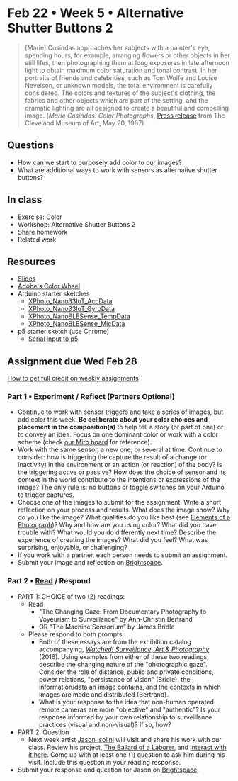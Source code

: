# Feb 22 • Week 5 • Alternative Shutter Buttons 2

> [Marie] Cosindas approaches her subjects with a painter's eye, spending hours, for example, arranging flowers or other objects in her still lifes, then photographing them at long exposures in late afternoon light to obtain maximum color saturation and tonal contrast. In her portraits of friends and celebrities, such as Tom Wolfe and Louise Nevelson, or unknown models, the total environment is carefully considered. The colors and textures of the
subject's clothing, the fabrics and other objects which are part of the setting,
and the dramatic lighting are all designed to create a beautiful and compelling
image. (*Marie Cosindas: Color Photographs*, [Press
release](https://archive.org/details/cmapr3466/) from The Cleveland Museum of
Art, May 20, 1987)

## Questions

- How can we start to purposely add color to our images?
- What are additional ways to work with sensors as alternative shutter buttons?

## In class

- Exercise: Color
- Workshop: Alternative Shutter Buttons 2
- Share homework
- Related work

## Resources

- [Slides](https://drive.google.com/drive/folders/1qIvZPNF94dAizOjOpymky5bexo8bdELj?usp=drive_link)
- [Adobe's Color Wheel](https://color.adobe.com/create/color-wheel)
- Arduino starter sketches
  - [XPhoto_Nano33IoT_AccData](https://github.com/ellennickles/xphoto-s24/blob/main/week5/XPhoto_Nano33IoT_AccData.ino)
  - [XPhoto_Nano33IoT_GyroData](https://github.com/ellennickles/xphoto-s24/blob/main/week5/XPhoto_Nano33IoT_GyroData.ino)
  - [XPhoto_NanoBLESense_TempData](https://github.com/ellennickles/xphoto-s24/blob/main/week5/XPhoto_NanoBLESense_TempData.ino)
  - [XPhoto_NanoBLESense_MicData](https://github.com/ellennickles/xphoto-s24/blob/main/week5/XPhoto_NanoBLESense_MicData.ino)
- p5 starter sketch (use Chrome)
  - [Serial input to p5](https://editor.p5js.org/enickles/sketches/4d0jFU3tP)

## Assignment due Wed Feb 28

[How to get full credit on weekly
assignments](https://github.com/ellennickles/xphoto-s24/tree/main#assessment-and-evaluation)

### Part 1 • Experiment / Reflect (Partners Optional)

- Continue to work with sensor triggers and take a series of images, but add
  color this week. **Be deliberate about your color choices and placement in the
  composition(s)** to help tell a story (or part of one) or to convey an idea. Focus on one dominant color or work with a color scheme
  (check [our Miro board](https://tinyurl.com/xphoto-s24-miro) for reference).
- Work with the same sensor, a new one, or several at time. Continue to
  consider: how is triggering the capture the result of a change (or inactivity)
  in the environment or an action (or reaction) of the body? Is the triggering
  active or passive? How does the choice of sensor and its context in the world
  contribute to the intentions or expressions of the image? The only rule is: no
  buttons or toggle switches on your Arduino to trigger captures.
- Choose one of the images to submit for the assignment. Write a short
  reflection on your process and results. What does the image show? Why do you
  like the image? What qualities do you like best (see [Elements of a
  Photograph](https://github.com/ellennickles/xphoto-s24/blob/main/resources/photograph-elements.md))?
  Why and how are you using color? What did you have trouble with? What would
  you do differently next time? Describe the experience of creating the images?
  What did you feel? What was surprising, enjoyable, or challenging?
- If you work with a partner, each person needs to submit an assignment.
- Submit your image and reflection on
  [Brightspace](https://brightspace.nyu.edu/d2l/home/344680).

### Part 2 • [Read](https://drive.google.com/drive/folders/1qIvZPNF94dAizOjOpymky5bexo8bdELj) / Respond

- PART 1: CHOICE of two (2) readings:
  - Read
    - "The Changing Gaze: From Documentary Photography to Voyeurism to
    Surveillance" by Ann-Christin Bertrand
    - OR “The Machine Sensorium” by James Bridle
  - Please respond to both prompts
    - Both of these essays are from the exhibition catalog accompanying,
      [_Watched! Surveillance, Art &
      Photography_](https://www.youtube.com/watch?v=aCVnV7Vl7HE) (2016). Using
      examples from either of these two readings, describe the changing nature
      of the "photographic gaze". Consider the role of distance, public and
      private conditions, power relations, "persistance of vision" (Bridle), the
      information/data an image contains, and the contexts in which images are
      made and distributed (Bertrand).
    - What is your response to the idea that non-human operated remote cameras
      are more "objective" and "authentic"? Is your response informed by your
      own relationship to surveillance practices (visual and non-visual)? If so, how?
- PART 2: Question
  - Next week artist [Jason Isolini](https://jisolini.com) will visit and share
    his work with our class. Review his project, [The Ballard
    of a Laborer](https://jisolini.com/#/ballad-of-loosii-ninjas/), and
    [interact with it here](https://microscopegallery.com/platform/). Come up
    with at least one (1) question to ask him during his visit. Include this
    question in your reading response.
- Submit your response and question for Jason on
  [Brightspace](https://brightspace.nyu.edu/d2l/home/344680).
